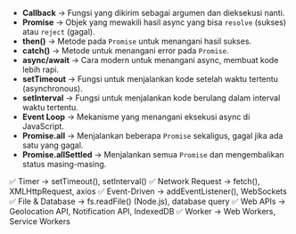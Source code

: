 - **Callback** → Fungsi yang dikirim sebagai argumen dan dieksekusi nanti.  
- **Promise** → Objek yang mewakili hasil async yang bisa `resolve` (sukses) atau `reject` (gagal).  
- **then()** → Metode pada `Promise` untuk menangani hasil sukses.  
- **catch()** → Metode untuk menangani error pada `Promise`.  
- **async/await** → Cara modern untuk menangani async, membuat kode lebih rapi.  
- **setTimeout** → Fungsi untuk menjalankan kode setelah waktu tertentu (asynchronous).  
- **setInterval** → Fungsi untuk menjalankan kode berulang dalam interval waktu tertentu.  
- **Event Loop** → Mekanisme yang menangani eksekusi async di JavaScript.  
- **Promise.all** → Menjalankan beberapa `Promise` sekaligus, gagal jika ada satu yang gagal.  
- **Promise.allSettled** → Menjalankan semua `Promise` dan mengembalikan status masing-masing. 

✅ Timer → setTimeout(), setInterval()
✅ Network Request → fetch(), XMLHttpRequest, axios
✅ Event-Driven → addEventListener(), WebSockets
✅ File & Database → fs.readFile() (Node.js), database query
✅ Web APIs → Geolocation API, Notification API, IndexedDB
✅ Worker → Web Workers, Service Workers
